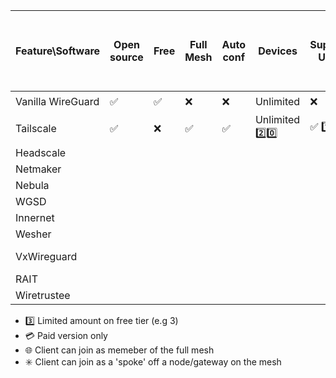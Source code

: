 | Feature\Software | Open source | Free | Full Mesh | Auto conf | Devices | Supports Users | Allows Exit/Gateway Node | Can advertise subnet behind client | NAT traversal | Linux spoke () vs full mesh () | Windows spoke() vs full mesh () | Android spoke() vs full mesh () | iOS spoke () vs full mesh () | OpenWRT Support | Link |
|---|---|---|---|---|---|---|---|---|---|---|---|---|---|---|---|
| Vanilla WireGuard | :white_check_mark: | :white_check_mark: | :x: | :x: | Unlimited | :x: | :white_check_mark: | :white_check_mark: | :x: | :eight_spoked_asterisk: | :eight_spoked_asterisk: | :eight_spoked_asterisk: | :eight_spoked_asterisk: | :eight_spoked_asterisk: | https://www.wireguard.com/repositories/ |
| Tailscale | :white_check_mark: | :x: | :white_check_mark: | :white_check_mark: | Unlimited :two::zero: | :white_check_mark: :one: | :white_check_mark: | :white_check_mark: | :white_check_mark: | :globe_with_meridians: | :globe_with_meridians: | :globe_with_meridians: | :globe_with_meridians: | :white_check_mark: | https://github.com/tailscale/tailscale |
| Headscale |  |  |  |  |  |  |  |  |  |  |  |  |  |  | https://github.com/juanfont/headscale |
| Netmaker |  |  |  |  |  |  |  |  |  |  |  |  |  |  | https://github.com/gravitl/netmaker |
| Nebula |  |  |  |  |  |  |  |  |  |  |  |  |  |  |  |
| WGSD |  |  |  |  |  |  |  |  |  |  |  |  |  |  | https://github.com/jwhited/wgsd |
| Innernet |  |  |  |  |  |  |  |  |  |  |  |  |  |  | https://github.com/tonarino/innernet |
| Wesher |  |  |  |  |  |  |  |  |  |  |  |  |  |  | https://github.com/costela/wesher |
| VxWireguard |  |  |  |  |  |  |  |  |  |  |  |  |  |  | https://github.com/m13253/VxWireguard-Generator |
| RAIT |  |  |  |  |  |  |  |  |  |  |  |  |  |  | https://gitlab.com/NickCao/RAIT |
| Wiretrustee |  |  |  |  |  |  |  |  |  |  |  |  |  |  | https://github.com/wiretrustee/wiretrustee |


- :three: Limited amount on free tier (e.g 3)
- :credit_card: Paid version only
- :globe_with_meridians: Client can join as memeber of the full mesh
- :eight_spoked_asterisk: Client can join as a 'spoke' off a node/gateway on the mesh
